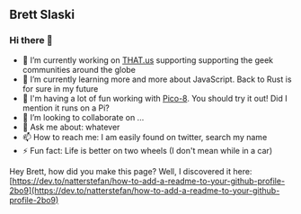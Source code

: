 ## Brett Slaski

### Hi there 👋

- 🔭  I’m currently working on [THAT.us](https://that.us) supporting supporting the geek communities around the globe
- 🌱  I’m currently learning more and more about JavaScript. Back to Rust is for sure in my future
- 🚀  I'm having a lot of fun working with [Pico-8](https://www.lexaloffle.com/pico-8.php). You should try it out! Did I mention it runs on a Pi?
- 👯  I’m looking to collaborate on ...
- 💬  Ask me about: whatever
- 📫  How to reach me: I am easily found on twitter, search my name
- ⚡  Fun fact: Life is better on two wheels (I don't mean while in a car)

Hey Brett, how did you make this page? Well, I discovered it here: [https://dev.to/natterstefan/how-to-add-a-readme-to-your-github-profile-2bo9](https://dev.to/natterstefan/how-to-add-a-readme-to-your-github-profile-2bo9)

<!--
**Languages I have used over my lifetime in order of most resently used**

- JavaScript/Nodejs, Lua, Zsh/Bash/sh, Golang, C#, SQL, PowerShell, Groovy, C++, VBA, Batch, VB Script, Pascal

**Stuff learned and never really used

- Rust, Erlang, Ruby, Python
-->
<!--
**brettski/brettski** is a ✨ _special_ ✨ repository because its `README.md` (this file) appears on your GitHub profile.

Here are some ideas to get you started:

- 🔭 I’m currently working on ...
- 🌱 I’m currently learning ...
- 👯 I’m looking to collaborate on ...
- 🤔 I’m looking for help with ...
- 💬 Ask me about ...
- 📫 How to reach me: ...
- 😄 Pronouns: ...
- ⚡ Fun fact: ...
-->
